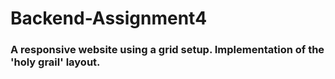 # Backend-Assignment4
### A responsive website using a grid setup. Implementation of the 'holy grail' layout. 
